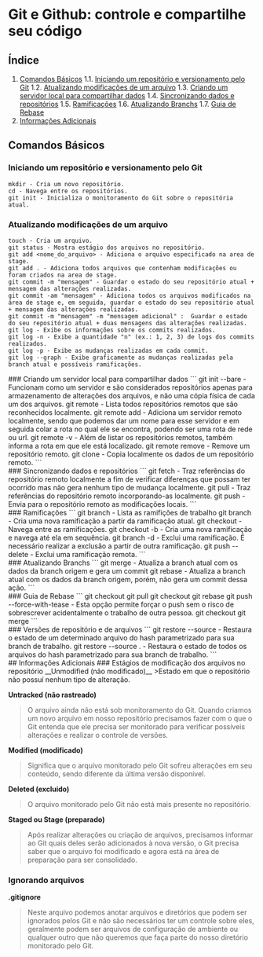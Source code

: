 # Git e Github: controle e compartilhe seu código

## Índice
 1. [Comandos Básicos](#1)
   1.1. [Iniciando um repositório e versionamento pelo Git](#1.1)
   1.2. [Atualizando modificações de um arquivo](#1.2)
   1.3. [Criando um servidor local para compartilhar dados](#1.3)
   1.4. [Sincronizando dados e repositórios](#1.4)
   1.5. [Ramificações](#1.5)
   1.6. [Atualizando Branchs](#1.6)
   1.7. [Guia de Rebase](#1.7)
 2. [Informações Adicionais](#2)


## Comandos Básicos <a id='1'></a>

### Iniciando um repositório e versionamento pelo Git <a id='1.1'></a>
```
mkdir - Cria um novo repositório.
cd - Navega entre os repositórios.
git init - Inicializa o monitoramento do Git sobre o repositória atual.
```

### Atualizando modificações de um arquivo <a id='1.2'></a>
```
touch - Cria um arquivo.
git status - Mostra estágio dos arquivos no repositório.
git add <nome_do_arquivo> - Adiciona o arquivo especificado na area de stage.
git add . - Adiciona todos arquivos que contenham modificações ou foram criados na area de stage.
git commit -m "mensagem" - Guardar o estado do seu repositório atual + mensagem das alterações realizadas.
git commit -am "mensagem" - Adiciona todos os arquivos modificados na área de stage e, em seguida, guardar o estado do seu repositório atual + mensagem das alterações realizadas.
git commit -m "mensagem" -m "mensagem adicional" :  Guardar o estado do seu repositório atual + duas mensagens das alterações realizadas.
git log - Exibe os informações sobre os commits realizados.
git log -n - Exibe a quantidade "n" (ex.: 1, 2, 3) de logs dos commits realizados.
git log -p - Exibe as mudanças realizadas em cada commit.
git log --graph - Exibe graficamente as mudanças realizadas pela branch atual e possíveis ramificações.
```

<div id='1.3'></div>
### Criando um servidor local para compartilhar dados
```
git init --bare - Funcionam como um servidor e são considerados repositórios apenas para armazenamento de alterações dos arquivos, e não uma cópia física de cada um dos arquivos.
git remote - Lista todos repositórios remotos que são reconhecidos localmente.
git remote add <nome_servidor_remoto> <caminho> - Adiciona um servidor remoto localmente, sendo que podemos dar um nome para esse servidor e em seguida colar a rota no qual ele se encontra, podendo ser uma rota de rede ou url.
git remote -v - Além de listar os repositórios remotos, também informa a rota em que ele está localizado.
git remote remove <nome_servidor_remoto> - Remove um repositório remoto.
git clone <caminho_servidor_remoto> - Copia localmente os dados de um repositório remoto.
```

<div id='1.4'></div>
### Sincronizando dados e repositórios
```
git fetch <nome_servidor_remoto> <nome_branch > - Traz referências do repositório remoto localmente a fim de verificar diferenças que possam ter ocorrido mas não gera nenhum tipo de mudança localmente.
git pull <nome_servidor_remoto> <nome_branch > - Traz referências do repositório remoto incorporando-as localmente. 
git push <nome_servidor_remoto> <nome_branch > - Envia para o repositório remoto as modificações locais.
```

<div id='1.5'></div>
### Ramificações
```
git branch - Lista as ramifições de trabalho
git branch <nome_branch> - Cria uma nova ramificação a partir da ramificação atual.
git checkout <nome_branch> - Navega entre as ramificações.
git checkout -b <nome_branch> - Cria uma nova ramificação e navega até ela em sequência.
git branch -d <nome_branch> - Exclui uma ramificação. É necessário realizar a exclusão a partir de outra ramificação.
git push <nome_servidor_remoto> --delete <nome_branch> - Exclui uma ramificação remota.
```

<div id='1.6'></div>
### Atualizando Branchs
```
git merge <branch_origem> - Atualiza a branch atual com os dados da branch origem e gera um commit
git rebase <branch_origem> - Atualiza a branch atual com os dados da branch origem, porém, não gera um commit dessa ação.
```

<div id='1.7'></div>
### Guia de Rebase
```
git checkout <branch_origem>
git pull
git checkout <branch_de_trabalho>
git rebase <branch_origem>
git push --force-with-tease - Esta opção permite forçar o push sem o risco de sobrescrever acidentalmente o trabalho de outra pessoa.
git checkout <branch_origem>
git merge <branch_de_trabalho>
```

<div id='1.8'></div>
### Versões de repositório e de arquivos
```
git restore --source <hash_commit> <nome_arquivo> - Restaura o estado de um determinado arquivo do hash parametrizado para sua branch de trabalho.
git restore --source <hash_commit> . - Restaura o estado de todos os arquivos do hash parametrizado para sua branch de trabalho.
```

<div id='2'></div>
## Informações Adicionais
### Estágios de modificação dos arquivos no repositório
__Unmodified (não modificado)__
>Estado em que o repositório não possuí nenhum tipo de alteração.

__Untracked (não rastreado)__
>O arquivo ainda não está sob monitoramento do Git. Quando criamos um novo arquivo em nosso repositório precisamos fazer com o que o Git entenda que ele precisa ser monitorado para verificar possíveis alterações e realizar o controle de versões.

__Modified (modificado)__
>Significa que o arquivo monitorado pelo Git sofreu alterações em seu conteúdo, sendo diferente da última versão disponível.

__Deleted (excluido)__
>O arquivo monitorado pelo Git não está mais presente no repositório.

__Staged ou Stage (preparado)__
>Após realizar alterações ou criação de arquivos, precisamos informar ao Git quais deles serão adicionados à nova versão, o Git precisa saber que o arquivo foi modificado e agora está na área de preparação para ser consolidado.

### Ignorando arquivos
__.gitignore__
>Neste arquivo podemos anotar arquivos e diretórios que podem ser ignorados pelos Git e não são necessários ter um controle sobre eles, geralmente podem ser arquivos de configuração de ambiente ou qualquer outro que não queremos que faça parte do nosso diretório monitorado pelo Git.